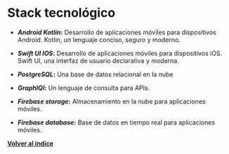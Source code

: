# Stack tecnológico

- ***Android Kotlin*:** Desarrollo de aplicaciones móviles para dispositivos Android. Kotlin, un lenguaje conciso, seguro y moderno.

- ***Swift UI IOS*:** Desarrollo de aplicaciones móviles para dispositivos iOS. Swift UI, una interfaz de usuario declarativa y moderna.

- ***PostgreSQL*:** Una base de datos relacional en la nube
  
- ***GraphlQl*:** Un lenguaje de consulta para APIs.

- ***Firebase storage*:** Almacenamiento en la nube para aplicaciones móviles.

- ***Firebase database*:** Base de datos en tiempo real para aplicaciones móviles.

[**Volver al índice**](/README.md)

